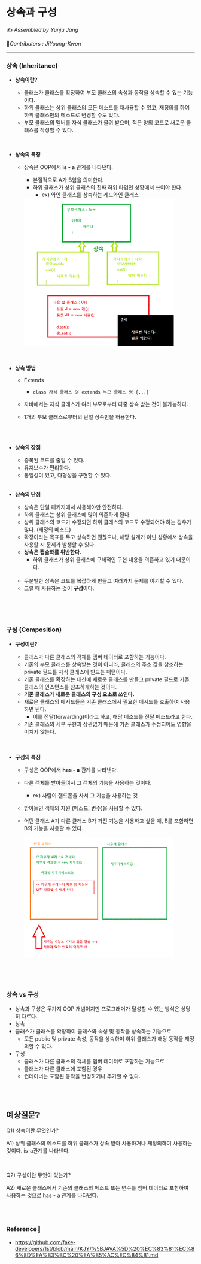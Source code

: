 # 상속과 구성

:writing_hand: *Assembled by Yunju Jang*

🤝*Contributors :  JiYoung-Kwon* 

<hr>

### 상속 (Inheritance)


- <b>상속이란?</b>

  - 클래스가 클래스를 확장하여 부모 클래스의 속성과 동작을 상속할 수 있는 기능이다.
  - 하위 클래스는 상위 클래스의 모든 메소드를 재사용할 수 있고, 재정의를 하여 하위 클래스만의 메소드로 변경할 수도 있다.
  - 부모 클래스의 멤버를 자식 클래스가 물려 받으며, 적은 양의 코드로 새로운 클래스를 작성할 수 있다.

<br/>

- <b>상속의 특징</b>

  - 상속은 OOP에서 <b>is - a</b> 관계를 나타낸다.

    - 본질적으로 A가 B임을 의미한다.
    - 하위 클래스가 상위 클래스의 진짜 하위 타입인 상황에서 쓰여야 한다.
      - ex) 와인 클래스를 상속하는 레드와인 클래스

    <img src='resources/inheritance.gif' width='400px' align='center'>

  <br/>

  <br/>

- <b>상속 방법</b>

  
    - Extends
    
        - <code>class 자식 클래스 명 extends 부모 클래스 명 {...}</code>
    - 자바에서는 자식 클래스가 여러 부모로부터 다중 상속 받는 것이 불가능하다.
    - 1개의 부모 클래스로부터의 단일 상속만을 허용한다.

<br/>

<br/>

- <b>상속의 장점</b>

  - 중복된 코드를 줄일 수 있다.
  - 유지보수가 편리하다.
  - 통일성이 있고, 다형성을 구현할 수 있다.

  <br/>

- <b>상속의 단점</b>

  - 상속은 단일 패키지에서 사용해야만 안전하다.
  - 하위 클래스는 상위 클래스에 많이 의존하게 된다.
  - 상위 클래스의 코드가 수정되면 하위 클래스의 코드도 수정되어야 하는 경우가 많다. (재정의 메소드)
  - 확장이라는 목표를 두고 상속하면 괜찮으나, 해당 설계가 아닌 상황에서 상속을 사용할 시 문제가 발생할 수 있다.
  - <b>상속은 캡슐화를 위반한다.</b>
    - 하위 클래스가 상위 클래스에 구체적인 구현 내용을 의존하고 있기 때문이다.

  <br/>

  - 무분별한 상속은 코드를 복잡하게 만들고 여러가지 문제를 야기할 수 있다.
  - 그럴 때 사용하는 것이 <b>구성</b>이다.

<br/>

<br/>

<br/>

### 구성 (Composition)

- <b>구성이란?</b>

  - 클래스가 다른 클래스의 객체를 멤버 데이터로 포함하는 기능이다.
  - 기존의 부모 클래스를 상속받는 것이 아니라, 클래스의 주소 값을 참조하는 private 필드를 자식 클래스에 만드는 패턴이다.
  - 기존 클래스를 확장하는 대신에 새로운 클래스를 만들고 private 필드로 기존 클래스의 인스턴스를 참조하게하는 것이다.
  - <b>기존 클래스가 새로운 클래스의 구성 요소로 쓰인다.</b>
  - 새로운 클래스의 메서드들은 기존 클래스에서 필요한 메서드를 호출하여 사용하면 된다.
    - 이를 전달(forwarding)이라고 하고, 해당 메소드를 전달 메소드라고 한다.
  - 기존 클래스의 세부 구현과 상관없기 때문에 기존 클래스가 수정되어도 영향을 미치지 않는다.

  <br/>

  <br/>

- <b>구성의 특징</b>

  - 구성은 OOP에서 <b>has - a</b> 관계를 나타낸다.

  - 다른 객체를 받아들여서 그 객체의 기능을 사용하는 것이다.
  
    - ex) 사람이 핸드폰을 사서 그 기능을 사용하는 것
  
  - 받아들인 객체의 자원 (메소드, 변수)을 사용할 수 있다.

  - 어떤 클래스 A가 다른 클래스 B가 가진 기능을 사용하고 싶을 때, B를 포함하면 B의 기능을 사용할 수 있다.

    <img src='resources/composition.gif' width='400px' align='center'>
  
  <br/>
  

<br/>

<br/>

### 상속 vs 구성

- 상속과 구성은 두가지 OOP 개념이지만 프로그래머가 달성할 수 있는 방식은 상당히 다르다.
- 상속
- 클래스가 클래스를 확장하여 클래스와 속성 및 동작을 상속하는 기능으로
  - 모든 public 및 private 속성, 동작을 상속하며 하위 클래스가 해당 동작을 재정의할 수 있다.
- 구성
  - 클래스가 다른 클래스의 객체를 멤버 데이터로 포함하는 기능으로
  - 클래스가 다른 클래스에 포함된 경우
  - 컨테이너는 포함된 동작을 변경하거나 추가할 수 없다.

<br/>

<br/>

## 예상질문❔

Q1) 상속이란 무엇인가?

A1) 상위 클래스의 메소드를 하위 클래스가 상속 받아 사용하거나 재정의하여 사용하는 것이다. is-a관계를 나타낸다.

<br/>

Q2) 구성이란 무엇이 있는가?

A2) 새로운 클래스에서 기존의 클래스의 메소드 또는 변수를 멤버 데이터로 포함하여 사용하는 것으로 has - a 관계를 나타낸다.

<br/>

<br/>

### Reference📖

- https://github.com/fake-developers/1st/blob/main/KJY/%5BJAVA%5D%20%EC%83%81%EC%86%8D%EA%B3%BC%20%EA%B5%AC%EC%84%B1.md
